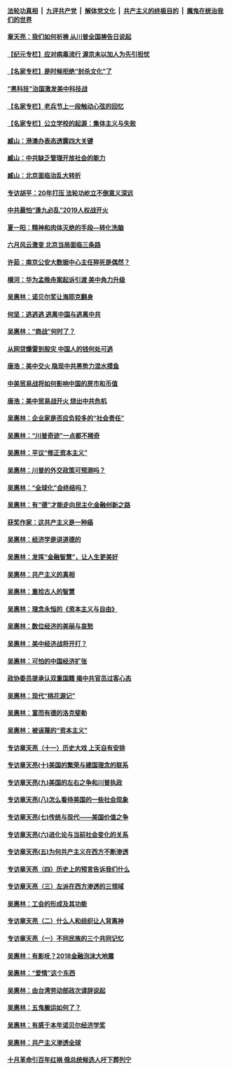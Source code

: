 

####  [法轮功真相](../../../../basic/blob/master/README.md?t=07012231) &nbsp;|&nbsp; [九评共产党](../../../../9ping.md/blob/master/README.md?t=07012231) &nbsp;|&nbsp; [解体党文化](../../../../jtdwh.md/blob/master/README.md?t=07012231)  &nbsp;|&nbsp; [共产主义的终极目的](../../../../gczydzjmd.md/blob/master/README.md?t=07012231) &nbsp;|&nbsp; [魔鬼在统治我们的世界](../../../../mgztzwmdsj.md/blob/master/README.md?t=07012231) 

#### [章天亮：我们如何祈祷 从川普全国祷告日说起](../pages/nsc423/n11944627.md?t=07012231) 

#### [【纪元专栏】应对病毒流行 渥京未以加人为先引担忧](../pages/nsc423/n11875714.md?t=07012231) 

#### [【名家专栏】是时候拒绝“封杀文化”了](../pages/nsc423/n11814093.md?t=07012231) 

#### [“黑科技”治国激发美中科技战](../pages/nsc423/n11638056.md?t=07012231) 

#### [【名家专栏】老兵节上一段触动心弦的回忆](../pages/nsc423/n11646016.md?t=07012231) 

#### [【名家专栏】公立学校的起源：集体主义与失败](../pages/nsc423/n11601833.md?t=07012231) 

#### [臧山：港澳办表态透露四大关键](../pages/nsc423/n11421628.md?t=07012231) 

#### [臧山：中共缺乏管理开放社会的能力](../pages/nsc423/n11407457.md?t=07012231) 

#### [臧山：北京面临治乱大转折](../pages/nsc423/n11406895.md?t=07012231) 

#### [专访胡平：20年打压 法轮功屹立不倒意义深远](../pages/nsc423/n11398800.md?t=07012231) 

#### [中共最怕“逢九必乱”2019人权战开火](../pages/nsc423/n11385248.md?t=07012231) 

#### [夏一阳：精神和肉体灭绝的手段—转化洗脑](../pages/nsc423/n11368250.md?t=07012231) 

#### [六月风云激变 北京当局面临三条路](../pages/nsc423/n11313668.md?t=07012231) 

#### [许茹：南京公安大数据中心主任猝死是偶然？](../pages/nsc423/n11064744.md?t=07012231) 

#### [横河：华为孟晚舟案起诉引渡 美中角力升级](../pages/nsc423/n11027230.md?t=07012231) 

#### [吴惠林：诺贝尔奖让海耶克翻身](../pages/nsc423/n10890049.md?t=07012231) 

#### [何坚：逃逃逃 逃离中国与逃离中共](../pages/nsc423/n10592891.md?t=07012231) 

#### [吴惠林：“商战”何时了？](../pages/nsc423/n10573558.md?t=07012231) 

#### [从网贷爆雷到股灾 中国人的钱何处可逃](../pages/nsc423/n10572800.md?t=07012231) 

#### [唐浩：美中交火 隐现中共黑势力混水摸鱼](../pages/nsc423/n10544040.md?t=07012231) 

#### [中美贸易战将如何影响中国的房市和币值](../pages/nsc423/n10543697.md?t=07012231) 

#### [唐浩：美中贸易战开火 烧出中共危机](../pages/nsc423/n10540126.md?t=07012231) 

#### [吴惠林：企业家是否应负较多的“社会责任”](../pages/nsc423/n10535022.md?t=07012231) 

#### [吴惠林：“川普奇迹”一点都不稀奇](../pages/nsc423/n10512808.md?t=07012231) 

#### [吴惠林：平议“修正资本主义”](../pages/nsc423/n10495724.md?t=07012231) 

#### [吴惠林：川普的外交政策可预测吗？](../pages/nsc423/n10462387.md?t=07012231) 

#### [吴惠林：“全球化”会终结吗？](../pages/nsc423/n10452838.md?t=07012231) 

#### [吴惠林：有“德”才能走向民主化金融创新之路](../pages/nsc423/n10432292.md?t=07012231) 

#### [获奖作家：这共产主义是一种癌](../pages/nsc423/n10431541.md?t=07012231) 

#### [吴惠林：经济学是讲道德的](../pages/nsc423/n10398014.md?t=07012231) 

#### [吴惠林：发挥“金融智慧”，让人生更美好](../pages/nsc423/n10375019.md?t=07012231) 

#### [吴惠林：共产主义的真相](../pages/nsc423/n10351394.md?t=07012231) 

#### [吴惠林：重拾古人的智慧](../pages/nsc423/n10337691.md?t=07012231) 

#### [吴惠林：理念永恒的《资本主义与自由》](../pages/nsc423/n10316274.md?t=07012231) 

#### [吴惠林：数位经济的美丽与哀愁](../pages/nsc423/n10292946.md?t=07012231) 

#### [吴惠林：美中经济战将开打？](../pages/nsc423/n10258825.md?t=07012231) 

#### [吴惠林：可怕的中国经济扩张](../pages/nsc423/n10219147.md?t=07012231) 

#### [政协委员提承认双重国籍 揭中共官员过客心态](../pages/nsc423/n10208809.md?t=07012231) 

#### [吴惠林：现代“桃花源记”](../pages/nsc423/n10185234.md?t=07012231) 

#### [吴惠林：富而有德的洛克斐勒](../pages/nsc423/n10142264.md?t=07012231) 

#### [吴惠林：被诬蔑的“资本主义”](../pages/nsc423/n10124816.md?t=07012231) 

#### [专访章天亮（十一）历史大戏 上天自有安排](../pages/nsc423/n10094905.md?t=07012231) 

#### [专访章天亮(十)美国的繁荣与建国理念的联系](../pages/nsc423/n10094899.md?t=07012231) 

#### [专访章天亮(九)美国的左右之争和川普执政](../pages/nsc423/n10094889.md?t=07012231) 

#### [专访章天亮(八)怎么看待美国的一些社会现象](../pages/nsc423/n10094857.md?t=07012231) 

#### [专访章天亮(七)传统与现代——美国价值之争](../pages/nsc423/n10093140.md?t=07012231) 

#### [专访章天亮(六)进化论与当前社会变化的关系](../pages/nsc423/n10092036.md?t=07012231) 

#### [专访章天亮(五)为何共产主义在西方不断渗透](../pages/nsc423/n10083620.md?t=07012231) 

#### [专访章天亮（四）历史上的预言告诉我们什么](../pages/nsc423/n10083606.md?t=07012231) 

#### [专访章天亮（三）左派在西方渗透的三领域](../pages/nsc423/n10081115.md?t=07012231) 

#### [吴惠林：工会的形成及其功能](../pages/nsc423/n10080633.md?t=07012231) 

#### [专访章天亮（二）什么人和组织让人背离神](../pages/nsc423/n10076637.md?t=07012231) 

#### [专访章天亮（一）不同民族的三个共同记忆](../pages/nsc423/n10074188.md?t=07012231) 

#### [吴惠林：有影呒？2018金融泡沫大地震](../pages/nsc423/n10040534.md?t=07012231) 

#### [吴惠林：“爱情”这个东西](../pages/nsc423/n10019423.md?t=07012231) 

#### [吴惠林：由台湾劳动部政次请辞说起](../pages/nsc423/n9979679.md?t=07012231) 

#### [吴惠林：五鬼搬运如何了？](../pages/nsc423/n9925338.md?t=07012231) 

#### [吴惠林：有感于本年诺贝尔经济学奖](../pages/nsc423/n9871883.md?t=07012231) 

#### [吴惠林：共产主义渗透全球](../pages/nsc423/n9812748.md?t=07012231) 

#### [十月革命引百年红祸 俄总统候选人吁下葬列宁](../pages/nsc423/n9810182.md?t=07012231) 

